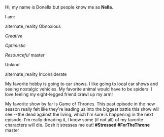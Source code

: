 Hi, my name is Donella but people know me as **Nella**. 

I am:

alternate_reality
Obnoxious

*Creative*

*Optimistic*

*Resourceful*
 master

Unkind

alternate_reality
Inconsiderate

My favorite hobby is going to car shows. I like going to local car shows and seeing nostalgic vehicles. My favorite animal would have to be spiders. I love feeling my eight-legged friend crawl up my arm! 


My favorite show by far is Game of Thrones.  This past episode in the new season really felt like they're leading us into the biggest battle this show will see --the dead against the living, which I'm sure is happening in the next episode.  I'm really dreading it,  I know some (if not all) of my favorite characters will die.  Gosh it stresses me out! **#Stressed #ForTheThrone**
master
